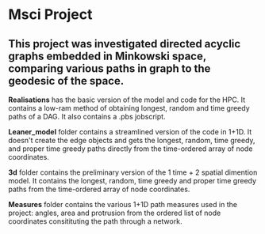 # Msci Project

## This project was investigated directed acyclic graphs embedded in Minkowski space, comparing various paths in graph to the geodesic of the space. 

**Realisations** has the basic version of the model and code for the HPC. It contains a low-ram method of obtaining longest, random and time greedy paths of a DAG. It also contains a .pbs jobscript. 

**Leaner_model** folder contains a streamlined version of the code in 1+1D. It doesn't create the edge objects and gets the longest, random, time greedy, and proper time greedy paths directly from the time-ordered array of node coordinates. 

**3d** folder contains the preliminary version of the 1 time + 2 spatial dimention model. It contains the longest, random, time greedy and proper time greedy paths from the time-ordered array of node coordinates. 

**Measures** folder contains the various 1+1D path measures used in the project: angles, area and protrusion from the ordered list of node coordinates consitituting the path through a network. 
